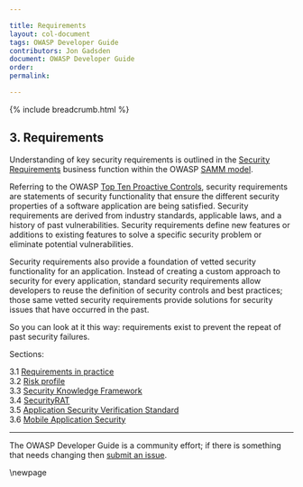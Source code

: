 ```yaml
---

title: Requirements
layout: col-document
tags: OWASP Developer Guide
contributors: Jon Gadsden
document: OWASP Developer Guide
order:
permalink:

---
```


{% include breadcrumb.html %}

## 3. Requirements

Understanding of key security requirements is outlined in the [Security Requirements][sammreqs] business function
within the OWASP [SAMM model][samm].

Referring to the OWASP [Top Ten Proactive Controls][control1], security requirements are statements of
security functionality that ensure the different security properties of a software application are being satisfied.
Security requirements are derived from industry standards, applicable laws, and a history of past vulnerabilities.
Security requirements define new features or additions to existing features to solve a specific security problem
or eliminate potential vulnerabilities.

Security requirements also provide a foundation of vetted security functionality for an application.
Instead of creating a custom approach to security for every application,
standard security requirements allow developers to reuse the definition of security controls and best practices;
those same vetted security requirements provide solutions for security issues that have occurred in the past.

So you can look at it this way: requirements exist to prevent the repeat of past security failures.

Sections:

3.1 [Requirements in practice](#requirements-in-practice)  
3.2 [Risk profile](#risk-profile)  
3.3 [Security Knowledge Framework](#security-knowledge-framework)  
3.4 [SecurityRAT](#security-rat)  
3.5 [Application Security Verification Standard](#application-security-verification-standard)  
3.6 [Mobile Application Security](#mobile-application-security)  

----

The OWASP Developer Guide is a community effort; if there is something that needs changing then [submit an issue][issue0500].

[control1]: https://owasp.org/www-project-proactive-controls/v3/en/c1-security-requirements
[issue0500]: https://github.com/OWASP/www-project-developer-guide/issues/new?labels=enhancement&template=request.md&title=Update:%2005-requirements/00-toc
[samm]: https://owaspsamm.org/about/
[sammreqs]: https://owaspsamm.org/model/design/security-requirements/

\newpage

